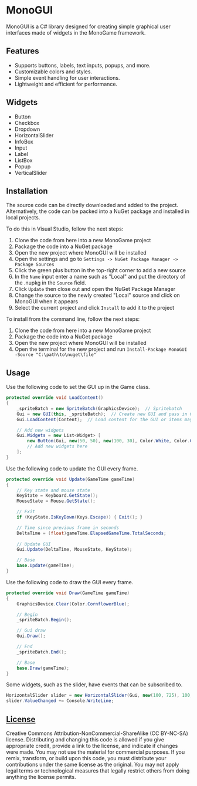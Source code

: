 # MonoGUI
MonoGUI is a C# library designed for creating simple graphical user interfaces made of widgets in the MonoGame framework.

## Features
- Supports buttons, labels, text inputs, popups, and more.
- Customizable colors and styles.
- Simple event handling for user interactions.
- Lightweight and efficient for performance.

## Widgets
- Button
- Checkbox
- Dropdown
- HorizontalSlider
- InfoBox
- Input
- Label
- ListBox
- Popup
- VerticalSlider

## Installation
The source code can be directly downloaded and added to the project.  
Alternatively, the code can be packed into a NuGet package and installed in local projects.  

To do this in Visual Studio, follow the next steps:  
1. Clone the code from here into a new MonoGame project
2. Package the code into a NuGet package
3. Open the new project where MonoGUI will be installed
4. Open the settings and go to `Settings -> NuGet Package Manager -> Package Sources`
5. Click the green plus button in the top-right corner to add a new source
6. In the `Name` input enter a name such as "Local" and put the directory of the .nupkg in the `Source` field.
7. Click `Update` then close out and open the NuGet Package Manager
8. Change the source to the newly created "Local" source and click on MonoGUI when it appears
9. Select the current project and click `Install` to add it to the project

To install from the command line, follow the next steps:
1. Clone the code from here into a new MonoGame project
2. Package the code into a NuGet package
3. Open the new project where MonoGUI will be installed
4. Open the terminal for the new project and run `Install-Package MonoGUI -Source "C:\path\to\nuget\file"`

## Usage
Use the following code to set the GUI up in the Game class.
```csharp
protected override void LoadContent()
{
    _spriteBatch = new SpriteBatch(GraphicsDevice);  // Spritebatch
    Gui = new GUI(this, _spriteBatch);  // Create new GUI and pass in Game and SpriteBatch
    Gui.LoadContent(Content);  // Load content for the GUI or items may not be rendered

    // Add new widgets
    Gui.Widgets = new List<Widget> [
        new Button(Gui, new(50, 50), new(100, 30), Color.White, Color.Gray, Color.DarkGray, (Action<string>)Console.WriteLine, args: ["Click!"], text: $"Button", font: Arial)
        // Add new widgets here
    ];
}
```
Use the following code to update the GUI every frame.
```csharp
protected override void Update(GameTime gameTime)
{
    // Key state and mouse state
    KeyState = Keyboard.GetState();
    MouseState = Mouse.GetState();

    // Exit
    if (KeyState.IsKeyDown(Keys.Escape)) { Exit(); }

    // Time since previous frame in seconds
    DeltaTime = (float)gameTime.ElapsedGameTime.TotalSeconds;
    
    // Update GUI
    Gui.Update(DeltaTime, MouseState, KeyState);

    // Base
    base.Update(gameTime);
}
```
Use the following code to draw the GUI every frame.
```csharp
protected override void Draw(GameTime gameTime)
{
    GraphicsDevice.Clear(Color.CornflowerBlue);

    // Begin
    _spriteBatch.Begin();

    // Gui draw
    Gui.Draw();

    // End
    _spriteBatch.End();

    // Base
    base.Draw(gameTime);
}
```
Some widgets, such as the slider, have events that can be subscribed to.  
```csharp
HorizontalSlider slider = new HorizontalSlider(Gui, new(100, 725), 100, Color.Black, new(55, 55, 55));
slider.ValueChanged += Console.WriteLine;
```

## [License](https://creativecommons.org/licenses/by-nc-sa/4.0/deed.en)
Creative Commons Attribution-NonCommercial-ShareAlike (CC BY-NC-SA) license. Distributing and changing this code is allowed if you give appropriate credit, provide a link to the license, and indicate if changes were made. You may not use the material for commercial purposes. If you remix, transform, or build upon this code, you must distribute your contributions under the same license as the original. You may not apply legal terms or technological measures that legally restrict others from doing anything the license permits.
